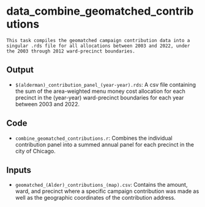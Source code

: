 # data_combine_geomatched_contributions
    This task compiles the geomatched campaign contribution data into a singular .rds file for all allocations between 2003 and 2022, under the 2003 through 2012 ward-precinct boundaries.
## Output
* `$(alderman)_contribution_panel_(year-year).rds`: 
A csv file containing the sum of the area-weighted menu money cost allocation for each precinct in the (year-year) ward-precinct boundaries for each year between 2003 and 2022.

## Code
* `combine_geomatched_contributions.r`: Combines the individual contribution panel into a summed annual panel for each precinct in the city of Chicago.

## Inputs
* `geomatched_(Alder)_contributions_(map).csv`: Contains the amount, ward, and precinct where a specific campaign contribution was made as well as the geographic coordinates of the contribution address.
